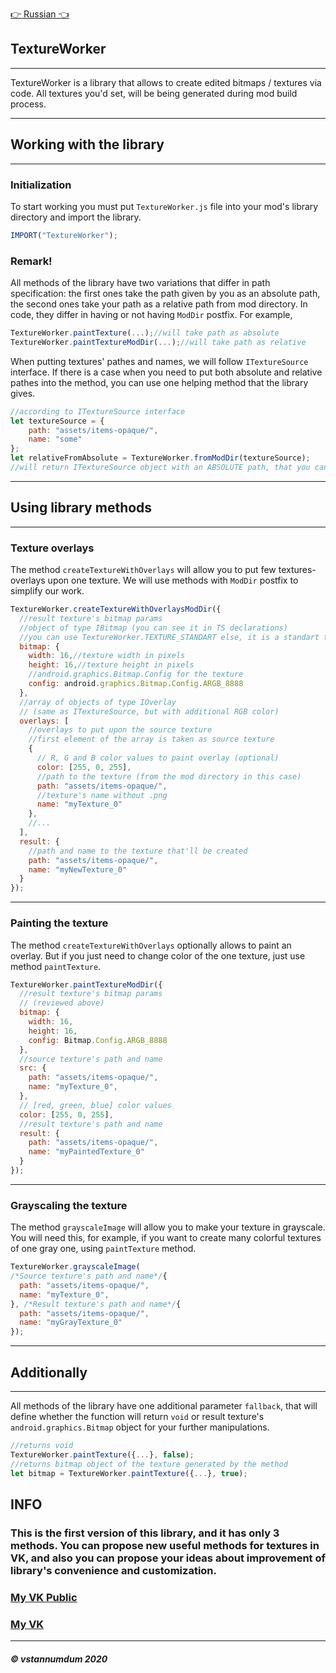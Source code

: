 [👉 Russian 👈](README.ru.md)

## **TextureWorker**
***
TextureWorker is a library that allows to create edited bitmaps / textures via code. All textures you'd set, will be being generated during mod build process.
***
## **Working with the library**
***
### **Initialization**
To start working you must put `TextureWorker.js` file into your mod's library directory and import the library.
```js
IMPORT("TextureWorker");
```

### **Remark!**
All methods of the library have two variations that differ in path specification: the first ones take the path given by you as an absolute path, the second ones take your path as a relative path from mod directory. In code, they differ in having or not having `ModDir` postfix. For example,
```js
TextureWorker.paintTexture(...);//will take path as absolute
TextureWorker.paintTextureModDir(...);//will take path as relative
```
When putting textures' pathes and names, we will follow `ITextureSource` interface. If there is a case when you need to put both absolute and relative pathes into the method, you can use one helping method that the library gives.
```js
//according to ITextureSource interface
let textureSource = {
    path: "assets/items-opaque/", 
    name: "some"
};
let relativeFromAbsolute = TextureWorker.fromModDir(textureSource);
//will return ITextureSource object with an ABSOLUTE path, that you can put in methods without ModDir postfix
```
***
## **Using library methods**
***
### **Texture overlays**
The method `createTextureWithOverlays` will allow you to put few textures-overlays upon one texture. We will use methods with `ModDir` postfix to simplify our work.
```js
TextureWorker.createTextureWithOverlaysModDir({
  //result texture's bitmap params
  //object of type IBitmap (you can see it in TS declarations)
  //you can use TextureWorker.TEXTURE_STANDART else, it is a standart texture, 16x16 and ARGB_8888 config
  bitmap: {
    width: 16,//texture width in pixels
    height: 16,//texture height in pixels
    //android.graphics.Bitmap.Config for the texture
    config: android.graphics.Bitmap.Config.ARGB_8888
  },
  //array of objects of type IOverlay
  // (same as ITextureSource, but with additional RGB color)
  overlays: [
    //overlays to put upon the source texture
    //first element of the array is taken as source texture
    {
      // R, G and B color values to paint overlay (optional)
      color: [255, 0, 255],
      //path to the texture (from the mod directory in this case)
      path: "assets/items-opaque/",
      //texture's name without .png
      name: "myTexture_0"
    },
    //...
  ],
  result: {
    //path and name to the texture that'll be created
    path: "assets/items-opaque/",
    name: "myNewTexture_0"
  }
});
```
***

### **Painting the texture**
The method `createTextureWithOverlays` optionally allows to paint an overlay. But if you just need to change color of the one texture, just use method `paintTexture`.
```js
TextureWorker.paintTextureModDir({
  //result texture's bitmap params
  // (reviewed above)
  bitmap: {
    width: 16,
    height: 16,
    config: Bitmap.Config.ARGB_8888
  },
  //source texture's path and name
  src: {
    path: "assets/items-opaque/",
    name: "myTexture_0",
  },
  // [red, green, blue] color values
  color: [255, 0, 255],
  //result texture's path and name
  result: {
    path: "assets/items-opaque/",
    name: "myPaintedTexture_0"
  }
});
```
***

### **Grayscaling the texture**
The method `grayscaleImage` will allow you to make your texture in grayscale. You will need this, for example, if you want to create many colorful textures of one gray one, using `paintTexture` method.
```js
TextureWorker.grayscaleImage(
/*Source texture's path and name*/{
  path: "assets/items-opaque/",
  name: "myTexture_0",
}, /*Result texture's path and name*/{
  path: "assets/items-opaque/",
  name: "myGrayTexture_0"
});
```
***

## **Additionally**
***
All methods of the library have one additional parameter `fallback`, that will define whether the function will return `void` or result texture's `android.graphics.Bitmap` object for your further manipulations. 
```js
//returns void
TextureWorker.paintTexture({...}, false);
//returns bitmap object of the texture generated by the method
let bitmap = TextureWorker.paintTexture({...}, true);
```

## **INFO**
### This is the first version of this library, and it has only 3 methods. You can propose new useful methods for textures in VK, and also you can propose your ideas about improvement of library's convenience and customization.
### **[My VK Public](https://www.vk.com/dmhmods)**
### **[My VK](https://www.vk.com/vstannumdum)**
***
##### **© vstannumdum 2020**